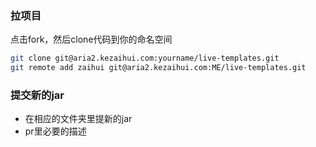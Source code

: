 ### 拉项目 

点击fork，然后clone代码到你的命名空间
```zsh
git clone git@aria2.kezaihui.com:yourname/live-templates.git
git remote add zaihui git@aria2.kezaihui.com:ME/live-templates.git
```

### 提交新的jar
- 在相应的文件夹里提新的jar
- pr里必要的描述
